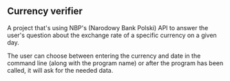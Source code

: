 ## Currency verifier

A project that's using NBP's (Narodowy Bank Polski) API to answer the user's question about the exchange rate of a specific currency on a given day.

The user can choose between entering the currency and date in the command line (along with the program name) or after the program has been called, it will ask for the needed data.
